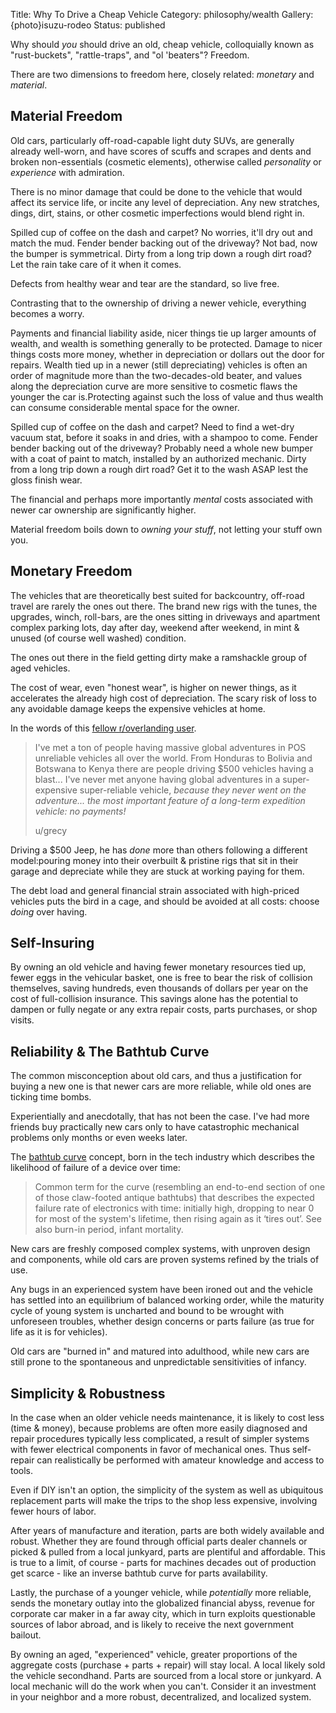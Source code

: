 Title: Why To Drive a Cheap Vehicle
Category: philosophy/wealth
Gallery: {photo}isuzu-rodeo
Status: published

Why should _you_ should drive an old, cheap vehicle, colloquially known as "rust-buckets", "rattle-traps", and "ol 'beaters"? Freedom.

There are two dimensions to freedom here, closely related: _monetary_ and _material_. 

## Material Freedom 

Old cars, particularly off-road-capable light duty SUVs, are generally already well-worn, and have scores of scuffs and scrapes and dents and broken non-essentials (cosmetic elements), otherwise called _personality_ or _experience_ with admiration. 

There is no minor damage that could be done to the vehicle that would affect its service life, or incite any level of depreciation. Any new stratches, dings, dirt, stains, or other cosmetic imperfections would blend right in. 

Spilled cup of coffee on the dash and carpet? No worries, it'll dry out and match the mud. Fender bender backing out of the driveway? Not bad, now the bumper is symmetrical. Dirty from a long trip down a rough dirt road? Let the rain take care of it when it comes.

Defects from healthy wear and tear are the standard, so live free.

Contrasting that to the ownership of driving a newer vehicle, everything becomes a worry. 

Payments and financial liability aside, nicer things tie up larger amounts of wealth, and wealth is something generally to be protected. Damage to nicer things costs more money, whether in depreciation or dollars out the door for repairs. Wealth tied up in a newer (still depreciating) vehicles is often an order of magnitude more than the two-decades-old beater, and values along the depreciation curve are more sensitive to cosmetic flaws the younger the car is.Protecting against such the loss of value and thus wealth can consume considerable mental space for the owner.   

Spilled cup of coffee on the dash and carpet? Need to find a wet-dry vacuum stat, before it soaks in and dries, with a shampoo to come. Fender bender backing out of the driveway? Probably need a whole new bumper with a coat of paint to match, installed by an authorized mechanic. Dirty from a long trip down a rough dirt road? Get it to the wash ASAP lest the gloss finish wear. 

The financial and perhaps more importantly _mental_ costs associated with newer car ownership are significantly higher.  

Material freedom boils down to _owning your stuff_, not letting your stuff own you. 

## Monetary Freedom

The vehicles that are theoretically best suited for backcountry, off-road travel are rarely the ones out there.  The brand new rigs with the tunes, the upgrades, winch, roll-bars, are the ones sitting in driveways and apartment complex parking lots, day after day, weekend after weekend, in mint & unused (of course well washed) condition. 

The ones out there in the field getting dirty make a ramshackle group of aged vehicles. 

The cost of wear, even "honest wear", is higher on newer things, as it accelerates the already high cost of depreciation. The scary risk of loss to any avoidable damage keeps the expensive vehicles at home. 

In the words of this [fellow r/overlanding user](https://www.reddit.com/r/overlanding/comments/ebfqtr/the_most_important_feature_of_a_longterm/).

> I've met a ton of people having massive global adventures in POS unreliable vehicles all over the world. From Honduras to Bolivia and Botswana to Kenya there are people driving $500 vehicles having a blast... I've never met anyone having global adventures in a super-expensive super-reliable vehicle, <em>because they never went on the adventure... the most important feature of a long-term expedition vehicle: no payments!</em><p>u/grecy</p>

Driving a $500 Jeep, he has _done_ more than others following a different model:pouring money into their overbuilt & pristine rigs that sit in their garage and depreciate while they are stuck at working paying for them.

The debt load and general financial strain associated with high-priced vehicles puts the bird in a cage, and should be avoided at all costs: choose _doing_ over having. 

## Self-Insuring

By owning an old vehicle and having fewer monetary resources tied up, fewer eggs in the vehicular basket, one is free to bear the risk of collision themselves, saving hundreds, even thousands of dollars per year on the cost of full-collision insurance. This savings alone has the potential to dampen or fully negate or any extra repair costs, parts purchases, or shop visits.

## Reliability & The Bathtub Curve 

The common misconception about old cars, and thus a justification for buying a new one is that newer cars are more reliable, while old ones are ticking time bombs. 

Experientially and anecdotally, that has not been the case. I've had more friends buy practically new cars only to have catastrophic mechanical problems only months or even weeks later. 

The [bathtub curve](http://www.catb.org/jargon/html/B/bathtub-curve.html) concept, born in the tech industry which describes the likelihood of failure of a device over time: 

> Common term for the curve (resembling an end-to-end section of one of those claw-footed antique bathtubs) that describes the expected failure rate of electronics with time: initially high, dropping to near 0 for most of the system's lifetime, then rising again as it ‘tires out’. See also burn-in period, infant mortality.

New cars are freshly composed complex systems, with unproven design and components, while old cars are proven systems refined by the trials of use. 

Any bugs in an experienced system have been ironed out and the vehicle has settled into an equilibrium of balanced working order, while the maturity cycle of young system is uncharted and bound to be wrought with unforeseen troubles, whether design concerns or parts failure (as true for life as it is for vehicles).

Old cars are "burned in" and matured into adulthood, while new cars are still prone to the spontaneous and unpredictable sensitivities of infancy. 

## Simplicity & Robustness

In the case when an older vehicle needs maintenance, it is likely to cost less (time & money), because problems are often more easily diagnosed and repair procedures typically less complicated, a result of simpler systems with fewer electrical components in favor of mechanical ones. Thus self-repair can realistically be performed with amateur knowledge and access to tools.

Even if DIY isn't an option, the simplicity of the system as well as ubiquitous replacement parts will make the trips to the shop less expensive, involving fewer hours of labor. 

After years of manufacture and iteration, parts are both widely available and robust. Whether they are found through official parts dealer channels or picked & pulled from a local junkyard, parts are plentiful and affordable. This is true to a limit, of course - parts for machines decades out of production get scarce - like an inverse bathtub curve for parts availability. 

Lastly, the purchase of a younger vehicle, while _potentially_ more reliable, sends the monetary outlay into the globalized financial abyss, revenue for corporate car maker in a far away city, which in turn exploits questionable sources of labor abroad, and is likely to receive the next government bailout.

By owning an aged, "experienced" vehicle, greater proportions of the aggregate costs (purchase + parts + repair) will stay local. A local likely sold the vehicle secondhand. Parts are sourced from a local store or junkyard. A local mechanic will do the work when you can't. Consider it an investment in your neighbor and a more robust, decentralized, and localized system. 






